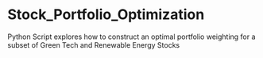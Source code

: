 # Stock_Portfolio_Optimization
Python Script explores how to construct an optimal portfolio weighting for a subset of Green Tech and Renewable Energy Stocks 
